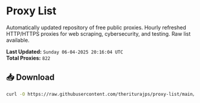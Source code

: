 # Proxy List

Automatically updated repository of free public proxies. Hourly refreshed HTTP/HTTPS proxies for web scraping, cybersecurity, and testing. Raw list available.

**Last Updated:** `Sunday 06-04-2025 20:16:04 UTC`  
**Total Proxies:** `822`

## 📥 Download
```bash
curl -O https://raw.githubusercontent.com/theriturajps/proxy-list/main/proxies.txt
